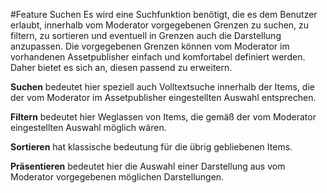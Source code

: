 #Feature Suchen
Es wird eine Suchfunktion benötigt, die es dem Benutzer erlaubt, innerhalb vom Moderator vorgegebenen Grenzen zu suchen, zu filtern, zu sortieren und eventuell in Grenzen auch die Darstellung anzupassen.
Die vorgegebenen Grenzen können vom Moderator im vorhandenen Assetpublisher einfach und komfortabel definiert werden. Daher bietet es sich an, diesen passend zu erweitern.

**Suchen** bedeutet hier speziell auch Volltextsuche innerhalb der Items, die der vom Moderator
im Assetpublisher eingestellten Auswahl entsprechen.

**Filtern** bedeutet hier Weglassen von Items, die gemäß der vom Moderator eingestellten Auswahl möglich wären.

**Sortieren** hat klassische bedeutung für die übrig gebliebenen Items.

**Präsentieren** bedeutet hier die Auswahl einer Darstellung aus vom Moderator vorgegebenen möglichen Darstellungen.